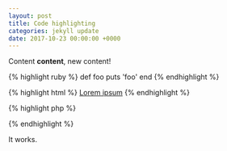 ```yaml
---
layout: post
title: Code highlighting
categories: jekyll update
date: 2017-10-23 00:00:00 +0000
---
```

Content **content**, new content!

{% highlight ruby %}
def foo
puts 'foo'
end
{% endhighlight %}

{% highlight html %}
<a href="#">Lorem ipsum</a>
{% endhighlight %}

{% highlight php %}
<?php
phpinfo();
?>
{% endhighlight %}

It works.